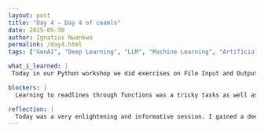 ```yaml
---
layout: post
title: "Day 4 – Day 4 of ceamls"
date: 2025-05-30
author: Ignatius Nwankwo
permalink: /day4.html
tags: ["GenAI", "Deep Learning", "LLM", "Machine Learning", "Artificial Intelligence"]

what_i_learned: |
 Today in our Python workshop we did exercises on File Input and Output. We ran various labs and collaborated through zoom to solve programming challenges which was enriching and helpful. Next, we were educated on generative ai and played around with various generative ai services, such as Suno.ai, a music generating software. We were also educated on Deep Learning and Machine Learning, and were quizzed through Kahoot, which was competitive and fun. Lastly, we played a game where we had to distinguish between real pictures and AI generated ones. Not going to lie, some tripped me up, which was hilarious but concerning.

blockers: |
  Learning to readlines through functions was a tricky tasks as well as managing that data through controlflow. 

reflection: |
  Today was a very enlightening and informative session. I gained a deeper understanding between the different terminologies in artificial intelligence and a newfound appreciation for computer technology.
---
```

